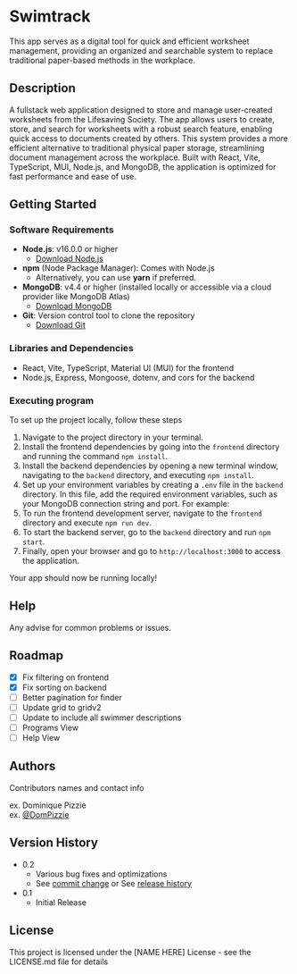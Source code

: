 # Swimtrack

This app serves as a digital tool for quick and efficient worksheet management, providing an organized and searchable system to replace traditional paper-based methods in the workplace.

## Description

A fullstack web application designed to store and manage user-created worksheets from the Lifesaving Society. The app allows users to create, store, and search for worksheets with a robust search feature, enabling quick access to documents created by others. This system provides a more efficient alternative to traditional physical paper storage, streamlining document management across the workplace. Built with React, Vite, TypeScript, MUI, Node.js, and MongoDB, the application is optimized for fast performance and ease of use.

## Getting Started

### Software Requirements

- **Node.js**: v16.0.0 or higher
  - [Download Node.js](https://nodejs.org/)
- **npm** (Node Package Manager): Comes with Node.js
  - Alternatively, you can use **yarn** if preferred.
- **MongoDB**: v4.4 or higher (installed locally or accessible via a cloud provider like MongoDB Atlas)
  - [Download MongoDB](https://www.mongodb.com/try/download/community)
- **Git**: Version control tool to clone the repository
  - [Download Git](https://git-scm.com/)

### Libraries and Dependencies

- React, Vite, TypeScript, Material UI (MUI) for the frontend
- Node.js, Express, Mongoose, dotenv, and cors for the backend

### Executing program

To set up the project locally, follow these steps

1. Navigate to the project directory in your terminal.
2. Install the frontend dependencies by going into the `frontend` directory and running the command `npm install`.
3. Install the backend dependencies by opening a new terminal window, navigating to the `backend` directory, and executing `npm install`.
4. Set up your environment variables by creating a `.env` file in the `backend` directory. In this file, add the required environment variables, such as your MongoDB connection string and port. For example:
5. To run the frontend development server, navigate to the `frontend` directory and execute `npm run dev`.
6. To start the backend server, go to the `backend` directory and run `npm start`.
7. Finally, open your browser and go to `http://localhost:3000` to access the application. 

Your app should now be running locally!

## Help

Any advise for common problems or issues.

## Roadmap

- [x] Fix filtering on frontend
- [x] Fix sorting on backend
- [ ] Better pagination for finder
- [ ] Update grid to gridv2
- [ ] Update to include all swimmer descriptions
- [ ] Programs View
- [ ] Help View

## Authors

Contributors names and contact info

ex. Dominique Pizzie  
ex. [@DomPizzie](https://twitter.com/dompizzie)

## Version History

* 0.2
    * Various bug fixes and optimizations
    * See [commit change]() or See [release history]()
* 0.1
    * Initial Release

## License

This project is licensed under the [NAME HERE] License - see the LICENSE.md file for details
